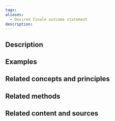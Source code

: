 ```yaml
---
tags: 
aliases:
  - Desired finale outcome statement
description:
---
```


## Description


## Examples 


## Related concepts and principles


## Related methods


## Related content and sources
